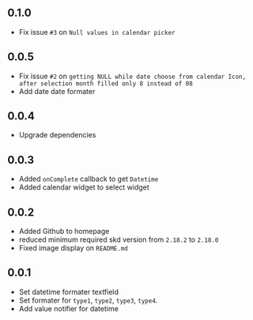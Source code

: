 ## 0.1.0

- Fix issue `#3` on `Null values in calendar picker`


## 0.0.5

- Fix issue `#2` on `getting NULL while date choose from calendar Icon, after selection month filled only 8 instead of 08`
- Add date date formater


## 0.0.4

- Upgrade dependencies

## 0.0.3

- Added `onComplete` callback to get `Datetime`
- Added calendar widget to select widget

## 0.0.2

- Added Github to homepage
- reduced minimum required skd version from `2.18.2` to `2.18.0`
- Fixed image display on `README.md`

## 0.0.1

- Set datetime formater textfield
- Set formater for `type1`, `type2`, `type3`, `type4`.
- Add value notifier for datetime
